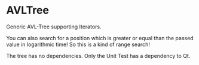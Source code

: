 # AVLTree

Generic AVL-Tree supporting Iterators.

You can also search for a position which is greater or equal than the passed value in logarithmic time! So this is a kind of range search!

The tree has no dependencies. Only the Unit Test has a dependency to Qt.
